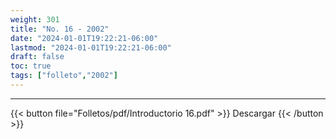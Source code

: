 ```yaml
---
weight: 301
title: "No. 16 - 2002"
date: "2024-01-01T19:22:21-06:00"
lastmod: "2024-01-01T19:22:21-06:00"
draft: false
toc: true
tags: ["folleto","2002"]
---
```

- - - - - - - - -
{{< button file="Folletos/pdf/Introductorio 16.pdf" >}} Descargar {{< /button >}} 

